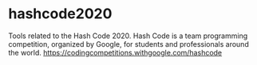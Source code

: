 # hashcode2020
Tools related to the Hash Code 2020. Hash Code is a team programming competition, organized by Google, for students and professionals around the world. https://codingcompetitions.withgoogle.com/hashcode 
